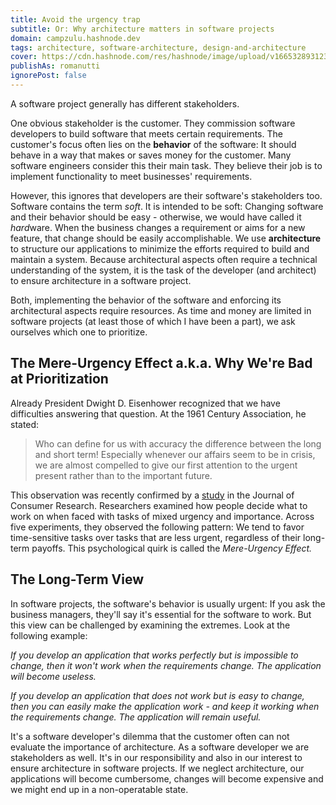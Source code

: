 ```yaml
---
title: Avoid the urgency trap 
subtitle: Or: Why architecture matters in software projects
domain: campzulu.hashnode.dev
tags: architecture, software-architecture, design-and-architecture
cover: https://cdn.hashnode.com/res/hashnode/image/upload/v1665328931237/kXGgAFOdK.jpg?w=1600&h=840&fit=crop&crop=entropy&auto=compress,format&format=webp
publishAs: romanutti
ignorePost: false
---
```


A software project generally has different stakeholders.

One obvious stakeholder is the customer. They commission software developers to build software that meets certain requirements. The customer's focus often lies on the **behavior** of the software: It should behave in a way that makes or saves money for the customer. Many software engineers consider this their main task. They believe their job is to implement functionality to meet businesses' requirements.

However, this ignores that developers are their software's stakeholders too. Software contains the term *soft*. It is intended to be soft: Changing software and their behavior should be easy - otherwise, we would have called it *hard*ware. When the business changes a requirement or aims for a new feature, that change should be easily accomplishable. We use **architecture** to structure our applications to minimize the efforts required to build and maintain a system. Because architectural aspects often require a technical understanding of the system, it is the task of the developer (and architect) to ensure architecture in a software project.

Both, implementing the behavior of the software and enforcing its architectural aspects require resources. As time and money are limited in software projects (at least those of which I have been a part), we ask ourselves which one to prioritize.

## The Mere-Urgency Effect a.k.a. Why We're Bad at Prioritization

Already President Dwight D. Eisenhower recognized that we have difficulties answering that question. At the 1961 Century Association, he stated:

> Who can define for us with accuracy the difference between the long and short term! Especially whenever our affairs seem to be in crisis, we are almost compelled to give our first attention to the urgent present rather than to the important future.

This observation was recently confirmed by a [study](https://www.researchgate.net/publication/327103488%5FThe%5FMere%5FUrgency%5FEffect) in the Journal of Consumer Research. Researchers examined how people decide what to work on when faced with tasks of mixed urgency and importance. Across five experiments, they observed the following pattern:
We tend to favor time-sensitive tasks over tasks that are less urgent, regardless of their long-term payoffs. This psychological quirk is called the *Mere-Urgency Effect.*

## The Long-Term View

In software projects, the software's behavior is usually urgent: If you ask the business managers, they'll say it's essential for the software to work. But this view can be challenged by examining the extremes. Look at the following example:

*If you develop an application that works perfectly but is impossible to change, then it won't work when the requirements change. The application will become useless.*

*If you develop an application that does not work but is easy to change, then you can easily make the application work - and keep it working when the requirements change. The application will remain useful.*

It's a software developer's dilemma that the customer often can not evaluate the importance of architecture. As a software developer we are stakeholders as well. It's in our responsibility and also in our interest to ensure architecture in software projects. If we neglect architecture, our applications will become cumbersome, changes will become expensive and we might end up in a non-operatable state.
